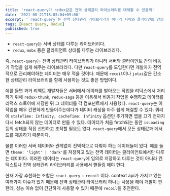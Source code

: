 ```yaml
---
title: 'react-query가 redux같은 전역 상태관리 라이브러리를 대체할 수 있을까'
date: '2021-08-21T18:05:04+09:00'
excerpt: '`react-query`는 전역 상태관리 라이브러리가 아니라 서버와 클라이언트 간의 비동기 작업을 쉽게 해주는 라이브러리다.'
tags: [React Query, Redux]
published: true
---
```


- `react-query`는 서버 상태를 다루는 라이브러리다.
- `redux`, `mobx` 등은 클라이언트 상태를 다루는 라이브러리다.

즉, `react-query`는 전역 상태관리 라이브러리가 아니라 서버와 클라이언트 간의 비동기 작업을 쉽게 해주는 라이브러리다. 다만 `react-query`를 도입한다면 개발자가 전역적으로 관리해야하는 데이터는 매우 적을 것이다. 때문에 `recoil`이나 `jotai`같은 간소한 상태관리 라이브러리를 함께 사용하는 것도 좋은 방법이다.

예를 들면 과거 리액트 개발자들은 서버에서 데이터를 받아오는 작업을 리덕스에서 처리하기 위해 `redux-thunk`, `redux-saga` 등을 이용해서 비동기 작업을 수행하고 데이터를 리덕스 스토어에 저장한 뒤 그 데이터를 각 컴포넌트에서 사용했다.
`react-query`는 이 작업을 매우 간편하게 만들어주는데다가 데이터 캐싱을 아주 쉽게 해결할 수 있다. 쿼리에 `staleTime: Infinity, cacheTime: Infinity` 옵션만 추가하면 앱을 끄기 전까지 다시 fetch되지 않는 데이터로 만들 수 있다. 데이터가 처음 fetch되는 동안 `isLoading` 등의 상태를 직접 선언하고 조작할 필요도 없다. `react-query`에서 모든 상태값과 메서드를 제공하기 때문이다.

물론 이러한 서버 데이터와 관계없이 전역적으로 다뤄야 하는 데이터들이 있다. 예를 들면 `theme: 'light' | 'dark'`를 저장하고 있는 전역 데이터는 클라이언트에서만 다루는 데이터다. 이러한 데이터는 `react-query`에 임의로 저장하고 다루는 것이 아니라 컨텍스트나 전역 상태관리 라이브러리를 사용해서 핸들링 해야 한다.

현재 가장 추천하는 조합은 `react-query` + `recoil` 이다. context api가 가지고 있는 여러가지 이슈가 있기 때문에 전역 상태관리 라이브러리 하나는 사용을 해야 개발이 편한데, 성능 이슈 없이 간단하게 사용할 수 있기 때문에 `recoil`을 추천한다.
